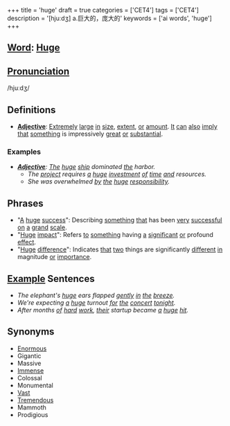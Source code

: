 +++
title = 'huge'
draft = true
categories = ['CET4']
tags = ['CET4']
description = '[hjuːdʒ] a.巨大的，庞大的'
keywords = ['ai words', 'huge']
+++

## [Word](/post/word/): [Huge](/post/huge/)

## [Pronunciation](/post/pronunciation/)
/hjuːdʒ/

## Definitions
- **[Adjective](/post/adjective/)**: [Extremely](/post/extremely/) [large](/post/large/) [in](/post/in/) [size](/post/size/), [extent](/post/extent/), [or](/post/or/) [amount](/post/amount/). [It](/post/it/) [can](/post/can/) [also](/post/also/) [imply](/post/imply/) [that](/post/that/) [something](/post/something/) is impressively [great](/post/great/) [or](/post/or/) [substantial](/post/substantial/).

### Examples
- _**[Adjective](/post/adjective/)**: [The](/post/the/) [huge](/post/huge/) [ship](/post/ship/) dominated [the](/post/the/) harbor._
  - _The [project](/post/project/) requires [a](/post/a/) [huge](/post/huge/) [investment](/post/investment/) [of](/post/of/) [time](/post/time/) [and](/post/and/) resources._
  - _She was overwhelmed [by](/post/by/) [the](/post/the/) [huge](/post/huge/) [responsibility](/post/responsibility/)._

## Phrases
- "[A](/post/a/) [huge](/post/huge/) [success](/post/success/)": Describing [something](/post/something/) [that](/post/that/) has been [very](/post/very/) [successful](/post/successful/) [on](/post/on/) [a](/post/a/) [grand](/post/grand/) [scale](/post/scale/).
- "[Huge](/post/huge/) [impact](/post/impact/)": Refers [to](/post/to/) [something](/post/something/) having [a](/post/a/) [significant](/post/significant/) [or](/post/or/) profound [effect](/post/effect/).
- "[Huge](/post/huge/) [difference](/post/difference/)": Indicates [that](/post/that/) [two](/post/two/) things are significantly [different](/post/different/) [in](/post/in/) magnitude [or](/post/or/) [importance](/post/importance/).

## [Example](/post/example/) Sentences
- _The elephant's [huge](/post/huge/) ears flapped [gently](/post/gently/) [in](/post/in/) [the](/post/the/) [breeze](/post/breeze/)._
- _We're expecting [a](/post/a/) [huge](/post/huge/) turnout [for](/post/for/) [the](/post/the/) [concert](/post/concert/) [tonight](/post/tonight/)._
- _After months [of](/post/of/) [hard](/post/hard/) [work](/post/work/), [their](/post/their/) startup became [a](/post/a/) [huge](/post/huge/) [hit](/post/hit/)._

## Synonyms
- [Enormous](/post/enormous/)
- Gigantic
- Massive
- [Immense](/post/immense/)
- Colossal
- Monumental
- [Vast](/post/vast/)
- [Tremendous](/post/tremendous/)
- Mammoth
- Prodigious
